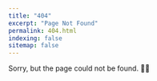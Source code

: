 ```yaml
---
title: "404"
excerpt: "Page Not Found"
permalink: 404.html
indexing: false
sitemap: false
---
```


Sorry, but the page could not be found. 🤷‍♂️
